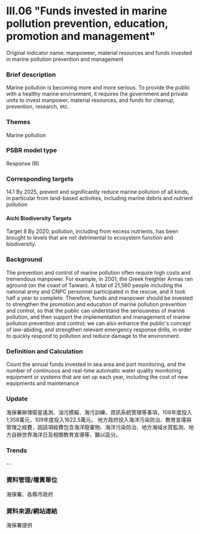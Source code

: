 # III.06 "Funds invested in marine pollution prevention, education, promotion and management"
Original indicator name: manpoweer, material resources and funds invested in marine pollution prevention and management

<script type="text/javascript" src="http://cdn.mathjax.org/mathjax/latest/MathJax.js?config=TeX-AMS-MML_HTMLorMML"></script>

### Brief description
Marine pollution is becoming more and more serious. To provide the public with a healthy marine environment, it requires the government and private units to invest manpower, material resources, and funds for cleanup, prevention, research, etc.
### Themes
Marine pollution
### PSBR model type
Response (R)
### Corresponding targets
14.1 By 2025, prevent and significantly reduce marine pollution of all kinds, in particular from land-based activities, including marine debris and nutrient pollution
#### Aichi Biodiversity Targets
Target 8 By 2020, pollution, including from excess nutrients, has been brought to levels that are not detrimental to ecosystem function and biodiversity.
### Background
The prevention and control of marine pollution often require high costs and tremendous manpower. For example, in 2001, the Greek freighter Armas ran aground (on the coast of Taiwan). A total of 21,560 people including the national army and CNPC personnel participated in the rescue, and it took half a year to complete. Therefore, funds and manpower should be invested to strengthen the promotion and education of marine pollution prevention and control, so that the public can understand the seriousness of marine pollution, and then support the implementation and management of marine pollution prevention and control; we can also enhance the public's concept of law-abiding, and strengthen relevant emergency response drills, in order to quickly respond to pollution and reduce damage to the environment.
### Definition and Calculation
Count the annual funds invested in sea area and port monitoring, and the number of continuous and real-time automatic water quality monitoring equipment or systems that are set up each year, including the cost of new equipments and maintenance
### Update
海保署辦理衛星遙測、油污模擬、海污訓練、資訊系統管理等事項，108年度投入1,358萬元，109年度投入1622.5萬元。 地方政府投入海洋污染防治、教育宣導與管理之經費，因該項經費包含海洋廢棄物、海洋污染防治、地方海域水質監測、地方自辦世界海洋日及相關教育宣導等，難以區分。
### Trends
--
### 資料管理/權責單位
海保署、各縣市政府
### 資料來源/網站連結
海保署提供